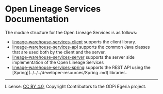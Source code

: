 <!-- SPDX-License-Identifier: CC-BY-4.0 -->
<!-- Copyright Contributors to the ODPi Egeria project. -->

# Open Lineage Services Documentation

The module structure for the Open Lineage Services is as follows:

* [lineage-warehouse-services-client](../../lineage-warehouse-services-client/README.md) supports the client library.
* [lineage-warehouse-services-api](../../lineage-warehouse-services-api/README.md) supports the common Java classes that are used both by the client and the server.
* [lineage-warehouse-services-server](../../lineage-warehouse-services-server/README.md) supports the server side implementation of the Open Lineage Services
* [lineage-warehouse-services-spring](../../lineage-warehouse-services-spring/README.md) supports the REST API using the [Spring](../../../developer-resources/Spring
.md) libraries.

----
License: [CC BY 4.0](https://creativecommons.org/licenses/by/4.0/),
Copyright Contributors to the ODPi Egeria project.